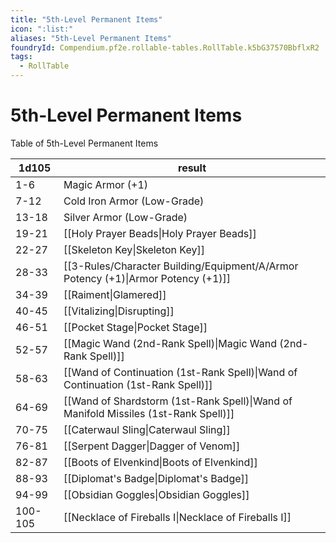 ```yaml
---
title: "5th-Level Permanent Items"
icon: ":list:"
aliases: "5th-Level Permanent Items"
foundryId: Compendium.pf2e.rollable-tables.RollTable.k5bG37570BbflxR2
tags:
  - RollTable
---
```


# 5th-Level Permanent Items
Table of 5th-Level Permanent Items

| 1d105 | result |
|------|--------|
| 1-6 | Magic Armor (+1) |
| 7-12 | Cold Iron Armor (Low-Grade) |
| 13-18 | Silver Armor (Low-Grade) |
| 19-21 | [[Holy Prayer Beads\|Holy Prayer Beads]] |
| 22-27 | [[Skeleton Key\|Skeleton Key]] |
| 28-33 | [[3-Rules/Character Building/Equipment/A/Armor Potency (+1)\|Armor Potency (+1)]] |
| 34-39 | [[Raiment\|Glamered]] |
| 40-45 | [[Vitalizing\|Disrupting]] |
| 46-51 | [[Pocket Stage\|Pocket Stage]] |
| 52-57 | [[Magic Wand (2nd-Rank Spell)\|Magic Wand (2nd-Rank Spell)]] |
| 58-63 | [[Wand of Continuation (1st-Rank Spell)\|Wand of Continuation (1st-Rank Spell)]] |
| 64-69 | [[Wand of Shardstorm (1st-Rank Spell)\|Wand of Manifold Missiles (1st-Rank Spell)]] |
| 70-75 | [[Caterwaul Sling\|Caterwaul Sling]] |
| 76-81 | [[Serpent Dagger\|Dagger of Venom]] |
| 82-87 | [[Boots of Elvenkind\|Boots of Elvenkind]] |
| 88-93 | [[Diplomat's Badge\|Diplomat's Badge]] |
| 94-99 | [[Obsidian Goggles\|Obsidian Goggles]] |
| 100-105 | [[Necklace of Fireballs I\|Necklace of Fireballs I]] |
